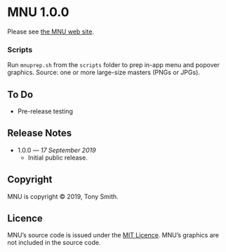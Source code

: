 # MNU 1.0.0 #

Please see [the MNU web site](https://smittytone.github.io/mnu/index.html).

### Scripts ###

Run `mnuprep.sh` from the `scripts` folder to prep in-app menu and popover graphics. Source: one or more large-size masters (PNGs or JPGs).

## To Do ##

- Pre-release testing

## Release Notes ##

- 1.0.0 &mdash; *17 September 2019*
    - Initial public release.

## Copyright ##

MNU is copyright &copy; 2019, Tony Smith.

## Licence ##

MNU’s source code is issued under the [MIT Licence](./LICENSE). MNU’s graphics are not included in the source code.